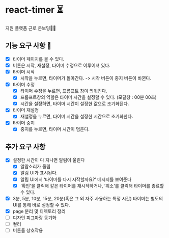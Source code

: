 # react-timer ⏳

지원 플랫폼 근로 온보딩💪🏻

## 기능 요구 사항 📝

- [x] 타이머 페이지를 볼 수 있다.
- [x] 버튼은 시작, 재설정, 타이머 수정으로 이루어져 있다.
- [x] 타이머 시작
  - [x] 시작을 누르면, 타이머가 돌아간다. -> 시작 버튼이 중지 버튼이 바뀐다.
- [x] 타이머 수정
  - [x] 타이머 수정을 누르면, 프롬프트 창이 띄워진다.
  - [x] 프롬프트창의 역할은 타이머 시간을 설정할 수 있다. (모달창 : 00분 00초)
  - [x] 시간을 설정하면, 타이머 시간이 설정한 값으로 초기화된다.
- [x] 타이머 재설정
  - [x] 재설정을 누르면, 타이머 시간을 설정한 시간으로 초기화한다.
- [x] 타이머 중지
  - [x] 중지를 누르면, 타이머 시간이 멈춘다.

## 추가 요구 사항

- [x] 설정한 시간이 다 지나면 알림이 울린다
  - [x] 알람소리가 울림
  - [x] 알림 UI가 표시된다.
  - [x] 알림 UI에서 ‘타이머를 다시 시작할까요?’ 메시지를 보여준다
  - [x] ‘확인'을 클릭해 같은 타이머를 재시작하거나, ’취소'를 클릭해 타이머를 종료할 수 있다.
- [x] 3분, 5분, 10분, 15분, 20분(혹은 그 외 자주 사용하는 특정 시간) 타이머는 별도의 UI를 통해 바로 설정할 수 있다.
- [x] page 분리 및 디렉토리 정리
- [ ] 디자인 피그마랑 동기화
- [ ] 컬러
- [ ] 버튼들 상호작용
